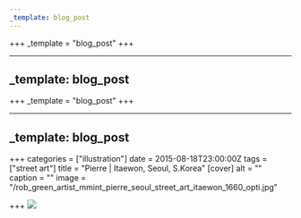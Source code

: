 ```yaml
---
_template: blog_post
---
```












+++
_template = "blog_post"
+++

---
_template: blog_post
---



+++
_template = "blog_post"
+++

---
_template: blog_post
---

+++
categories = ["illustration"]
date = 2015-08-18T23:00:00Z
tags = ["street art"]
title = "Pierre | Itaewon, Seoul, S.Korea"
[cover]
alt = ""
caption = ""
image = "/rob_green_artist_mmint_pierre_seoul_street_art_itaewon_1660_opti.jpg"

+++
![](/pierre_rob_green_australia_street_art_1660.jpg)
